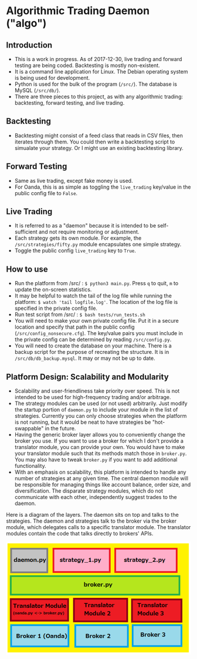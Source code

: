 # Algorithmic Trading Daemon ("algo")

## Introduction
- This is a work in progress. As of 2017-12-30, live trading and forward testing are being coded. Backtesting is mostly non-existent.
- It is a command line application for Linux. The Debian operating system is being used for development.
- Python is used for the bulk of the program (`/src/`). The database is MySQL (`/src/db/`).
- There are three pieces to this project, as with any algorithmic trading: backtesting, forward testing, and live trading.

## Backtesting
- Backtesting might consist of a feed class that reads in CSV files, then iterates through them. You could then write a backtesting script to simualate your strategy. Or I might use an existing backtesting library.

## Forward Testing
- Same as live trading, except fake money is used.
- For Oanda, this is as simple as toggling the `live_trading` key/value in the public config file to `False`.

## Live Trading
- It is referred to as a "daemon" because it is intended to be self-sufficient and not require monitoring or adjustment.
- Each strategy gets its own module. For example, the `/src/strategies/fifty.py` module encapsulates one simple strategy.
- Toggle the public config `live_trading` key to `True`.

## How to use
- Run the platform from /src/ : `$ python3 main.py`. Press `q` to quit, `m` to update the on-screen statistics.
- It may be helpful to watch the tail of the log file while running the platform: `$ watch 'tail logfile.log'`. The location of the log file is specified in the private config file.
- Run test script from /src/ : `$ bash tests/run_tests.sh`
- You will need to make your own private config file. Put it in a secure location and specify that path in the public config  (`/src/config_nonsecure.cfg`). The key/value pairs you must include in the private config can be determined by reading `/src/config.py`.
- You will need to create the database on your machine. There is a backup script for the purpose of recreating the structure. It is in `/src/db/db_backup.mysql`. It may or may not be up to date.

## Platform Design: Scalability and Modularity
- Scalability and user-friendliness take priority over speed. This is not intended to be used for high-frequency trading and/or arbitrage.
- The strategy modules can be used (or not used) arbitrarily. Just modify the startup portion of `daemon.py` to include your module in the list of strategies. Currently you can only choose strategies when the platform is not running, but it would be neat to have strategies be "hot-swappable" in the future.
- Having the generic broker layer allows you to conveniently change the broker you use. If you want to use a broker for which I don't provide a translator module, you can provide your own. You would have to make your translator module such that its methods match those in `broker.py`. You may also have to tweak `broker.py` if you want to add additional functionality.
- With an emphasis on scalability, this platform is intended to handle any number of strategies at any given time. The central daemon module will be responsible for managing things like account balance, order size, and diversification. The disparate strategy modules, which do not communicate with each other, independently suggest trades to the daemon.

Here is a diagram of the layers. The daemon sits on top and talks to the strategies. The daemon and strategies talk to the broker via the broker module, which delegates calls to a specific translator module. The translator modules contain the code that talks directly to brokers' APIs.

![diagram](docs/platform_diagram_2.png)

